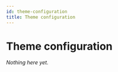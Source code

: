 ```yaml
---
id: theme-configuration
title: Theme configuration
---
```


# Theme configuration

*Nothing here yet.*
